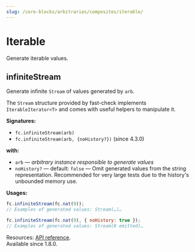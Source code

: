 ```yaml
---
slug: /core-blocks/arbitraries/composites/iterable/
---
```


# Iterable

Generate iterable values.

## infiniteStream

Generate infinite `Stream` of values generated by `arb`.

The `Stream` structure provided by fast-check implements `IterableIterator<T>` and comes with useful helpers to manipulate it.

**Signatures:**

- `fc.infiniteStream(arb)`
- `fc.infiniteStream(arb, {noHistory?})` (since 4.3.0)

**with:**

- `arb` — _arbitrary instance responsible to generate values_
- `noHistory?` — default: `false` — Omit generated values from the string representation. Recommended for very large tests due to the history's unbounded memory use.

**Usages:**

```js
fc.infiniteStream(fc.nat(9));
// Examples of generated values: Stream(…)…

fc.infiniteStream(fc.nat(9), { noHistory: true });
// Examples of generated values: Stream(0 emitted)…
```

Resources: [API reference](https://fast-check.dev/api-reference/functions/infiniteStream.html).  
Available since 1.8.0.
